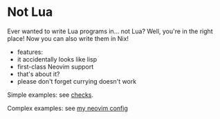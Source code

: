 # Not Lua

Ever wanted to write Lua programs in... not Lua? Well, you're in the
right place! Now you can also write them in Nix!

- features:
- it accidentally looks like lisp
- first-class Neovim support
- that's about it?
- please don't forget currying doesn't work

Simple examples: see [checks](./checks.nix).

Complex examples: see [my neovim config](https://github.com/chayleaf/dotfiles/blob/master/home/common/nvim.nix)

